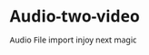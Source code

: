 # Audio-two-video
Audio File import injoy next magic
<!DOCTYPE html>
<html lang="en">
<head>
    <meta charset="UTF-8">
    <meta name="viewport" content="width=device-width, initial-scale=1.0">
    <title>Audio-to-Video Converter | AI Powered</title>
    <style>
        /* Reset and Base Styles */
        * {
            margin: 0;
            padding: 0;
            box-sizing: border-box;
            font-family: 'Segoe UI', Tahoma, Geneva, Verdana, sans-serif;
        }

        body {
            background: linear-gradient(135deg, #1a1a1a, #2d2d2d);
            color: #fff;
            min-height: 100vh;
        }

        /* Header Styles */
        .header {
            background: rgba(0, 0, 0, 0.8);
            padding: 1rem 2rem;
            box-shadow: 0 4px 15px rgba(0, 0, 0, 0.2);
        }

        .nav-menu {
            display: flex;
            justify-content: space-between;
            align-items: center;
        }

        .logo {
            font-size: 1.8rem;
            font-weight: bold;
            background: linear-gradient(45deg, #00ff88, #00b4d8);
            -webkit-background-clip: text;
            -webkit-text-fill-color: transparent;
        }

        /* Main Content Styles */
        .container {
            max-width: 800px;
            margin: 3rem auto;
            padding: 2rem;
            text-align: center;
        }

        .upload-section {
            background: rgba(255, 255, 255, 0.1);
            border-radius: 15px;
            padding: 2rem;
            backdrop-filter: blur(10px);
            border: 1px solid rgba(255, 255, 255, 0.1);
        }

        .file-input {
            margin: 2rem 0;
        }

        input[type="file"] {
            display: none;
        }

        .custom-upload {
            background: #00b4d8;
            color: white;
            padding: 1rem 2rem;
            border-radius: 25px;
            cursor: pointer;
            transition: all 0.3s ease;
        }

        .custom-upload:hover {
            background: #00ff88;
            transform: translateY(-2px);
        }

        /* Results Section */
        #results {
            margin-top: 2rem;
            display: none;
        }

        /* Footer Styles */
        .footer {
            background: rgba(0, 0, 0, 0.8);
            padding: 2rem;
            text-align: center;
            position: fixed;
            bottom: 0;
            width: 100%;
        }

        .footer-content {
            max-width: 800px;
            margin: 0 auto;
        }

        /* Loading Animation */
        .loader {
            border: 4px solid #f3f3f3;
            border-top: 4px solid #00b4d8;
            border-radius: 50%;
            width: 40px;
            height: 40px;
            animation: spin 1s linear infinite;
            margin: 2rem auto;
            display: none;
        }

        @keyframes spin {
            0% { transform: rotate(0deg); }
            100% { transform: rotate(360deg); }
        }
    </style>
</head>
<body>
    <!-- Header -->
    <header class="header">
        <nav class="nav-menu">
            <div class="logo">Audio2Video AI</div>
        </nav>
    </header>

    <!-- Main Content -->
    <div class="container">
        <div class="upload-section">
            <h2>Convert Audio to Video</h2>
        <p>Upload your audio file (MP3, WAV) to generate video</p>
            
            <div class="file-input">
                <input type="file" id="audioFile" accept=".mp3,.wav">
                <label for="audioFile" class="custom-upload">Choose Audio File</label>
            </div>
            
            <div id="results"></div>
            <div class="loader" id="loader"></div>
        </div>
    </div>

    <!-- Footer -->
    <footer class="footer">
        <div class="footer-content">
            <p>© 2024 Audio2Video AI. All rights reserved.</p>
        </div>
    </footer>

    <script>
        // Get Hugging Face Token: https://huggingface.co/settings/tokens
        const HF_API_TOKEN = 'YOUR_HUGGINGFACE_TOKEN';
        const API_URL = 'https://api-inference.huggingface.co/models/facebook/wav2vec2-base-960h';

        const audioInput = document.getElementById('audioFile');
        const resultsDiv = document.getElementById('results');
        const loader = document.getElementById('loader');

        audioInput.addEventListener('change', async (e) => {
            const file = e.target.files[0];
            if (!file) return;

            try {
                showLoading(true);
                const formData = new FormData();
                formData.append('file', file);

                // Send audio to Hugging Face API
                const response = await fetch(API_URL, {
                    headers: {
                        'Authorization': `Bearer ${HF_API_TOKEN}`
                    },
                    method: 'POST',
                    body: formData
                });

                const result = await response.json();
                
                if (result.error) {
                    showError(result.error);
                    return;
                }

                // Process and display video
                displayVideo(result);
            } catch (error) {
                showError(error.message);
            } finally {
                showLoading(false);
            }
        });

        function displayVideo(videoData) {
            resultsDiv.style.display = 'block';
            // Modify this based on your model's output format
            resultsDiv.innerHTML = `
                <h3>Generated Video:</h3>
                <video controls style="width: 100%; margin-top: 1rem;">
                    <source src="data:video/mp4;base64,${videoData}" type="video/mp4">
                    Your browser does not support the video tag.
                </video>
            `;
        }

        function showLoading(show) {
            loader.style.display = show ? 'block' : 'none';
        }

        function showError(message) {
            resultsDiv.innerHTML = `<p class="error">Error: ${message}</p>`;
            resultsDiv.style.display = 'block';
        }
    </script>
</body>
</html>

